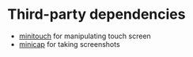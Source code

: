 # Third-party dependencies
* [minitouch](https://github.com/openstf/minitouch) for manipulating touch screen
* [minicap](https://github.com/openstf/minicap) for taking screenshots

